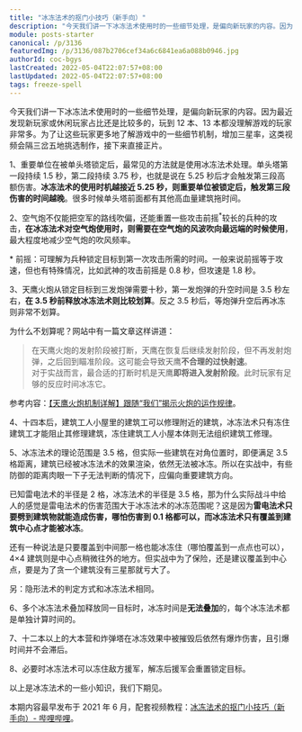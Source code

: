 ```yaml
---
title: "冰冻法术的抠门小技巧（新手向）"
description: "今天我们讲一下冰冻法术使用时的一些细节处理，是偏向新玩家的内容。因为最近发现新玩家或休闲玩家占比还是比较多的，玩到 12 本、13 本都没理解游戏的玩家非常多。为了让这些玩家更多地了解游戏中的一些细节机制，增加三星率，这类视频会隔三岔五地挑选制作，接下来直接正片。"
module: posts-starter
canonical: /p/3136
featuredImg: /p/3136/087b2706cef34a6c6841ea6a088b0946.jpg
authorId: coc-bgys
lastCreated: 2022-05-04T22:07:57+08:00
lastUpdated: 2022-05-04T22:07:57+08:00
tags: freeze-spell
---
```


今天我们讲一下冰冻法术使用时的一些细节处理，是偏向新玩家的内容。因为最近发现新玩家或休闲玩家占比还是比较多的，玩到 12 本、13 本都没理解游戏的玩家非常多。为了让这些玩家更多地了解游戏中的一些细节机制，增加三星率，这类视频会隔三岔五地挑选制作，接下来直接正片。

1、重要单位在被单头塔锁定后，最常见的方法就是使用冰冻法术处理。单头塔第一段持续 1.5 秒，第二段持续 3.75 秒，也就是说在 5.25 秒后才会触发第三段高额伤害。**冰冻法术的使用时机越接近 5.25 秒，则重要单位被锁定后，触发第三段伤害的时间越晚**。很多时候单头塔前面都有其他高血量建筑拖时间。

<Pic src="/p/3136/087b2706cef34a6c6841ea6a088b0946.jpg" width="664" height="557" alt="单头地狱塔正在烧女王" maxWidth="332px" />

2、空气炮不仅能把空军的路线吹偏，还能重置一些攻击前摇<sup>*</sup>较长的兵种的攻击，**在冰冻法术对空气炮使用时，则需要在空气炮的风波吹向最远端的时候使用**，最大程度地减少空气炮的吹风频率。

\* 前摇：可理解为兵种锁定目标到第一次攻击所需的时间。一般来说前摇等于攻速，但也有特殊情况，比如武神的攻击前摇是 0.8 秒，但攻速是 1.8 秒。

<Pic src="/p/3136/2f77bfbe7a1bc19644c44ab3c89d5c4c.jpg" width="842" height="575" alt="空气炮和飞龙对决" maxWidth="421px" />

3、天鹰火炮从锁定目标到三发炮弹需要十秒，第一发炮弹的升空时间是 3.5 秒左右，**在 3.5 秒前释放冰冻法术则比较划算**。反之 3.5 秒后，等炮弹升空后再冰冻则非常不划算。

为什么不划算呢？网站中有一篇文章这样讲道：

> 在天鹰火炮的发射阶段被打断，天鹰在恢复后继续发射阶段，但不再发射炮弹，之后回到瞄准阶段。这可能会导致天鹰**不合理的过快射速**。<br>
> 对于实战而言，最合适的打断时机是天鹰**即将进入发射阶段**。此时玩家有足够的反应时间冰冻它。

参考内容：[【天鹰火炮机制详解】跟随“我们”揭示火炮的运作规律](/p/2140)。

<Pic src="/p/3136/72e905211d7396c2c5a231f7b2b74521.jpg" width="667" height="514" alt="冰冻天鹰火炮的最佳时机" maxWidth="333px"  />

4、十四本后，建筑工人小屋里的建筑工可以修理附近的建筑，冰冻法术只有冻住建筑工才能阻止其修理建筑，冻住建筑工人小屋本体则无法组织建筑工修理。

<Pic src="/p/3136/c19e19bc2469195c88d6a8779acb4f23.jpg" width="880" height="604" alt="冰冻法术可以阻止建筑工人修理建筑" maxWidth="440px"  />

5、冰冻法术的理论范围是 3.5 格，但实际一些建筑在对角位置时，即便满足 3.5 格距离，建筑已经被冰冻法术的效果渲染，依然无法被冰冻。所以在实战中，有些防御的距离肉眼一下子无法判断的情况下，应偏向重要建筑方向。

<Pic src="/p/3136/7be14b7e077776ca1d8e0929ead4b8c2.jpg" width="871" height="588" alt="冰冻加农炮失败" maxWidth="440px"  />

已知雷电法术的半径是 2 格，冰冻法术的半径是 3.5 格，那为什么实际战斗中给人的感觉是雷电法术的伤害范围大于冰冻法术的冰冻范围呢？这是因为**雷电法术只要劈到建筑物就能造成伤害，哪怕伤害到 0.1 格都可以，而冰冻法术只有覆盖到建筑中心点才能被冰冻**。

还有一种说法是只要覆盖到中间那一格也能冰冻住（哪怕覆盖到一点点也可以），4×4 建筑则是中心点稍微往外的地方。但实战中为了保险，还是建议覆盖到中心点，要是为了贪一个建筑没有三星那就亏大了。

另：隐形法术的判定方式和冰冻法术相同。

6、多个冰冻法术叠加释放同一目标时，冰冻时间是**无法叠加**的，每个冰冻法术都是单独计算时间的。

7、十二本以上的大本营和炸弹塔在冰冻效果中被摧毁后依然有爆炸伤害，且引爆时间并不会滞后。

<Pic src="/p/3136/5a268c16ef33f11cb59dcbde54b72fbc.jpg" width="1402" height="572" alt="冰冻法术不能阻止或延缓炸弹塔和大本营的自爆" maxWidth="700px"  />

8、必要时冰冻法术可以冻住敌方援军，解冻后援军会重置锁定目标。

以上是冰冻法术的一些小知识，我们下期见。

<PostCopyright>

本期内容最早发布于 2021 年 6 月，配套视频教程：[冰冻法术的抠门小技巧（新手向）- 哔哩哔哩](https://www.bilibili.com/video/BV1Tg411G7Ad/)。

</PostCopyright>